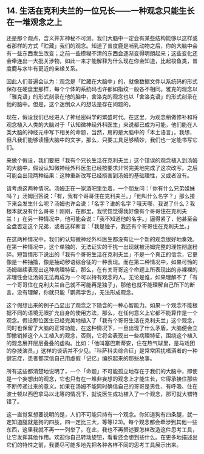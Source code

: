 ## 14. 生活在克利夫兰的一位兄长——一种观念只能生长在一堆观念之上

还是那个观点，含义并非神秘不可测。我们大脑中一定会有某些结构能够以这样或者那样的方式「贮藏」我们的观念。知道了普度鹿是哺乳动物之后，你的大脑中会有一些东西发生改变；之前一些模糊不清的东西会逐渐变得明朗起来；这些变化还会牵连出一大批关涉物，如此一来才能解释为什么现在你会知道，比起梭鱼类，普度鹿与水牛有更近的亲缘关系。

因此人们普遍会认为：观念是「贮藏在大脑中」的，就像数据文件以系统码的形式保存在硬盘里那样，每个个体的系统码也许都如指纹一般各不相同。雅克的观念以「雅克语」的形式刻录在他的脑中，舍洛克的观念也以「舍洛克语」的形式刻录在他的脑中。但是，这个迷倒众人的想法是存在问题的。

现在，假设我们已经进入了神经密码学的繁盛时代。在这里，为观念稍做修补和将观念植入人类的大脑对于「认知微神经外科医生」来说都已成为可能，他们能在人类大脑的神经元中写下相关的命题，当然，用的是大脑中的「本土语言」。我想，但凡我们能够读懂大脑中的文字，那么，只要工具足够精妙，我们也一定能书写它们。

来做个假设，我们要把「我有个兄长生活在克利夫兰」这个错误的观念植入到汤姆的大脑中。假设认知微神经外科医生已经按要求非常完美地完成了这次改写。之后可能会出现两种结果：这种重新改写已经损害到汤姆的基础理性，又或者没有。

请考虑这两种情况。汤姆正在一家酒吧里坐着，一个朋友问：「你有什么兄弟姐妹吗？」汤姆回答说：「有，我有个哥哥住在克利夫兰。」「他叫什么名字？」那么接下来会发生什么呢？汤姆也许会说：「名字？谁的名字？哦天哪，我说了什么？我根本就没有什么哥哥！刚刚，在那里，我恍惚觉得我好像有个哥哥住在克利夫兰！」在另一种情况中，他可能会说：「我不知道他的名字。」逼得紧了，他甚至会全盘否定这个兄弟，或者这样断言：「我是独子，我还有个哥哥住在克利夫兰。」

在这两种情况中，我们的认知微神经外科医生都没有让一个新的观念很好地奏效。在第一种情况中，这个单独的、无法证实的干扰一出现就被汤姆完整的理性彻底粉碎。短暂情形下说出的「我有个哥哥生活在克利夫兰」不是一个真正的信念，它更像是一种抽搐，像是抽动秽语综合征的一种表现。而在第二种情况中，如果可怜的汤姆继续表现出这种病理特征，那么，在有关哥哥这个命题上所表现出的赤裸裸的非理性会让汤姆无法再成为一个可以持有观念的人。无论是谁，如果理解不了「有一个哥哥住在克利夫兰自己就不可能再是独子」，那他也就不能理解自己所下的断言。没有理解，你就只能「鹦鹉学舌」，无法形成观念。

这个假想出来的例子凸显出了观念之下隐含的一种心智能力。如果一个观念不能根据不同的语境无限扩充自身的使用方法，那么，在任何意义上它都不能算作是一个观念。假设那位医生已经完美地植入了「我有个哥哥生活在克利夫兰」这个观念，同时也保留了大脑的正常功能，在这种情况下，一旦出现了什么矛盾，大脑便会立即撤销掉这个人工植入的观念，否则，它将会表现出一些病理特征，围绕这个植入的观念展开层层叠叠的虚构。比如：「他叫塞巴斯蒂安，住在热气球里，是马戏团的杂技演员。」这样的谈话并不少见。「科萨科夫综合征」是常常困扰嗜酒者的一种健忘症，患者都深信自己用虚假「记忆」编织起来的那些故事。

所有这些都清楚地说明了，一个「命题」不可能孤立地存在于我们的大脑中，即使是一个妄想出的观念，它也只有在一堆非妄想的观念上才能生长，它得承接住那些不断传递过来的意义。如果在汤姆不能同时确信自己的哥哥是男性、有呼吸、住在波士顿以西巴拿马以北等的情况下，就说医生成功植入了一个观念，那可就大错特错了。

这一直觉泵想要说明的是，人们不可能只持有一个观念。你知道狗有四条腿，就一定知道腿就是狗的四肢，四一定比三大，等等(23)。每个观念都会牵涉到其他一些东西，这里我就不再一一列举了。在此，我也不再赘述要怎样改造这件思考工具，让它发挥其他作用。欢迎你自己转动旋钮，看看还会想到些什么。在更多地描述出它们的特性之前，我要尽可能多地先把各种各样不同的思考工具展示出来。

